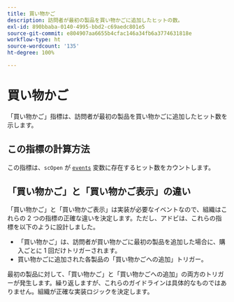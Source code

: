 ```yaml
---
title: 買い物かご
description: 訪問者が最初の製品を買い物かごに追加したヒットの数。
exl-id: 890bbaba-0140-4995-bbd2-c69aedc801e5
source-git-commit: e804907aa6655b4cfac146a34fb6a3774631818e
workflow-type: ht
source-wordcount: '135'
ht-degree: 100%

---
```


# 買い物かご

「買い物かご」指標は、訪問者が最初の製品を買い物かごに追加したヒット数を示します。

## この指標の計算方法

この指標は、`scOpen` が [`events`](/help/implement/vars/page-vars/events/events-overview.md) 変数に存在するヒット数をカウントします。

## 「買い物かご」と「買い物かご表示」の違い

「買い物かご」と「買い物かご表示」は実装が必要なイベントなので、組織はこれらの 2 つの指標の正確な違いを決定します。ただし、アドビは、これらの指標を以下のように設計しました。

* 「買い物かご」は、訪問者が買い物かごに最初の製品を追加した場合に、購入ごとに 1 回だけトリガーされます。
* 買い物かごに追加された各製品の「買い物かごへの追加」トリガー。

最初の製品に対して、「買い物かご」と「買い物かごへの追加」の両方のトリガーが発生します。繰り返しますが、これらのガイドラインは具体的なものではありません。組織が正確な実装ロジックを決定します。
